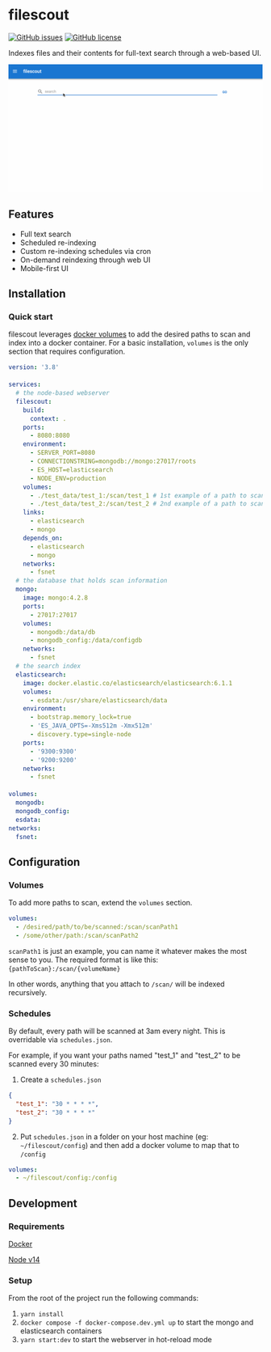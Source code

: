 # filescout

[![GitHub issues](https://img.shields.io/github/issues/erikmhauck/filescout)](https://github.com/erikmhauck/filescout/issues)
[![GitHub license](https://img.shields.io/github/license/erikmhauck/filescout)](https://github.com/erikmhauck/filescout/blob/main/LICENSE)

Indexes files and their contents for full-text search through a web-based UI.

![Animated gif of the desktop web interface](/docs/filescout-ui.gif)

## Features

- Full text search
- Scheduled re-indexing
- Custom re-indexing schedules via cron
- On-demand reindexing through web UI
- Mobile-first UI

## Installation

### Quick start

filescout leverages [docker volumes](https://docs.docker.com/storage/volumes/#use-a-volume-with-docker-compose) to add the desired paths to scan and index into a docker container. For a basic installation, `volumes` is the only section that requires configuration.

```yaml
version: '3.8'

services:
  # the node-based webserver
  filescout:
    build:
      context: .
    ports:
      - 8080:8080
    environment:
      - SERVER_PORT=8080
      - CONNECTIONSTRING=mongodb://mongo:27017/roots
      - ES_HOST=elasticsearch
      - NODE_ENV=production
    volumes:
      - ./test_data/test_1:/scan/test_1 # 1st example of a path to scan
      - ./test_data/test_2:/scan/test_2 # 2nd example of a path to scan
    links:
      - elasticsearch
      - mongo
    depends_on:
      - elasticsearch
      - mongo
    networks:
      - fsnet
  # the database that holds scan information
  mongo:
    image: mongo:4.2.8
    ports:
      - 27017:27017
    volumes:
      - mongodb:/data/db
      - mongodb_config:/data/configdb
    networks:
      - fsnet
  # the search index
  elasticsearch:
    image: docker.elastic.co/elasticsearch/elasticsearch:6.1.1
    volumes:
      - esdata:/usr/share/elasticsearch/data
    environment:
      - bootstrap.memory_lock=true
      - 'ES_JAVA_OPTS=-Xms512m -Xmx512m'
      - discovery.type=single-node
    ports:
      - '9300:9300'
      - '9200:9200'
    networks:
      - fsnet

volumes:
  mongodb:
  mongodb_config:
  esdata:
networks:
  fsnet:
```

## Configuration

### Volumes

To add more paths to scan, extend the `volumes` section.

```yml
volumes:
  - /desired/path/to/be/scanned:/scan/scanPath1
  - /some/other/path:/scan/scanPath2
```

`scanPath1` is just an example, you can name it whatever makes the most sense to you. The required format is like this: `{pathToScan}:/scan/{volumeName}`

In other words, anything that you attach to `/scan/` will be indexed recursively.

### Schedules

By default, every path will be scanned at 3am every night. This is overridable via `schedules.json`.

For example, if you want your paths named "test_1" and "test_2" to be scanned every 30 minutes:

1. Create a `schedules.json`

```json
{
  "test_1": "30 * * * *",
  "test_2": "30 * * * *"
}
```

2. Put `schedules.json` in a folder on your host machine (eg: `~/filescout/config`) and then add a docker volume to map that to `/config`

```yml
volumes:
  - ~/filescout/config:/config
```

## Development

### Requirements

[Docker](https://docs.docker.com/get-docker/)

[Node v14](https://nodejs.org/en/download/)

### Setup

From the root of the project run the following commands:

1. `yarn install`
1. `docker compose -f docker-compose.dev.yml up` to start the mongo and elasticsearch containers
1. `yarn start:dev` to start the webserver in hot-reload mode
